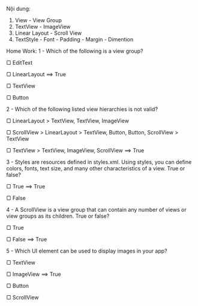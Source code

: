 Nội dung:
1. View - View Group
2. TextView - ImageView
3. Linear Layout - Scroll View
4. TextStyle - Font - Padding - Margin - Dimention

Home Work:
1 - Which of the following is a view group?

▢ EditText

▢ LinearLayout ==> True

▢ TextView

▢ Button

2 - Which of the following listed view hierarchies is not valid?

▢ LinearLayout > TextView, TextView, ImageView

▢ ScrollView > LinearLayout > TextView, Button, Button, ScrollView > TextView

▢ TextView > TextView, ImageView, ScrollView ==> True

3 - Styles are resources defined in styles.xml. Using styles, you can define colors, 
fonts, text size, and many other characteristics of a view. True or false?

▢ True ==> True

▢ False

4 - A ScrollView is a view group that can contain any number of views or view groups 
as its children. True or false?

▢ True

▢ False ==> True

5 - Which UI element can be used to display images in your app?

▢ TextView

▢ ImageView ==> True

▢ Button

▢ ScrollView
